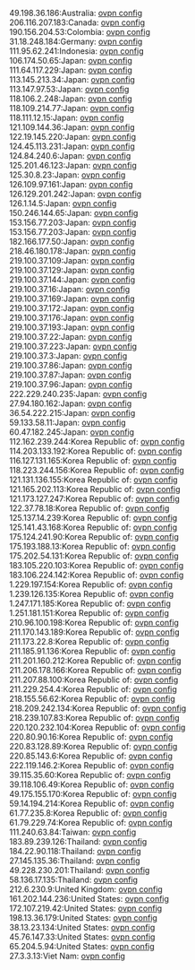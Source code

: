 49.198.36.186:Australia: [ovpn config](vpn/49_198_36_186.ovpn)  
206.116.207.183:Canada: [ovpn config](vpn/206_116_207_183.ovpn)  
190.156.204.53:Colombia: [ovpn config](vpn/190_156_204_53.ovpn)  
31.18.248.184:Germany: [ovpn config](vpn/31_18_248_184.ovpn)  
111.95.62.241:Indonesia: [ovpn config](vpn/111_95_62_241.ovpn)  
106.174.50.65:Japan: [ovpn config](vpn/106_174_50_65.ovpn)  
111.64.117.229:Japan: [ovpn config](vpn/111_64_117_229.ovpn)  
113.145.213.34:Japan: [ovpn config](vpn/113_145_213_34.ovpn)  
113.147.97.53:Japan: [ovpn config](vpn/113_147_97_53.ovpn)  
118.106.2.248:Japan: [ovpn config](vpn/118_106_2_248.ovpn)  
118.109.214.77:Japan: [ovpn config](vpn/118_109_214_77.ovpn)  
118.111.12.15:Japan: [ovpn config](vpn/118_111_12_15.ovpn)  
121.109.144.36:Japan: [ovpn config](vpn/121_109_144_36.ovpn)  
122.19.145.220:Japan: [ovpn config](vpn/122_19_145_220.ovpn)  
124.45.113.231:Japan: [ovpn config](vpn/124_45_113_231.ovpn)  
124.84.240.6:Japan: [ovpn config](vpn/124_84_240_6.ovpn)  
125.201.46.123:Japan: [ovpn config](vpn/125_201_46_123.ovpn)  
125.30.8.23:Japan: [ovpn config](vpn/125_30_8_23.ovpn)  
126.109.97.161:Japan: [ovpn config](vpn/126_109_97_161.ovpn)  
126.129.201.242:Japan: [ovpn config](vpn/126_129_201_242.ovpn)  
126.1.14.5:Japan: [ovpn config](vpn/126_1_14_5.ovpn)  
150.246.144.65:Japan: [ovpn config](vpn/150_246_144_65.ovpn)  
153.156.77.203:Japan: [ovpn config](vpn/153_156_77_203.ovpn)  
153.156.77.203:Japan: [ovpn config](vpn/153_156_77_203.ovpn)  
182.166.177.50:Japan: [ovpn config](vpn/182_166_177_50.ovpn)  
218.46.180.178:Japan: [ovpn config](vpn/218_46_180_178.ovpn)  
219.100.37.109:Japan: [ovpn config](vpn/219_100_37_109.ovpn)  
219.100.37.129:Japan: [ovpn config](vpn/219_100_37_129.ovpn)  
219.100.37.144:Japan: [ovpn config](vpn/219_100_37_144.ovpn)  
219.100.37.16:Japan: [ovpn config](vpn/219_100_37_16.ovpn)  
219.100.37.169:Japan: [ovpn config](vpn/219_100_37_169.ovpn)  
219.100.37.172:Japan: [ovpn config](vpn/219_100_37_172.ovpn)  
219.100.37.176:Japan: [ovpn config](vpn/219_100_37_176.ovpn)  
219.100.37.193:Japan: [ovpn config](vpn/219_100_37_193.ovpn)  
219.100.37.22:Japan: [ovpn config](vpn/219_100_37_22.ovpn)  
219.100.37.223:Japan: [ovpn config](vpn/219_100_37_223.ovpn)  
219.100.37.3:Japan: [ovpn config](vpn/219_100_37_3.ovpn)  
219.100.37.86:Japan: [ovpn config](vpn/219_100_37_86.ovpn)  
219.100.37.87:Japan: [ovpn config](vpn/219_100_37_87.ovpn)  
219.100.37.96:Japan: [ovpn config](vpn/219_100_37_96.ovpn)  
222.229.240.235:Japan: [ovpn config](vpn/222_229_240_235.ovpn)  
27.94.180.162:Japan: [ovpn config](vpn/27_94_180_162.ovpn)  
36.54.222.215:Japan: [ovpn config](vpn/36_54_222_215.ovpn)  
59.133.58.11:Japan: [ovpn config](vpn/59_133_58_11.ovpn)  
60.47.182.245:Japan: [ovpn config](vpn/60_47_182_245.ovpn)  
112.162.239.244:Korea Republic of: [ovpn config](vpn/112_162_239_244.ovpn)  
114.203.133.192:Korea Republic of: [ovpn config](vpn/114_203_133_192.ovpn)  
116.127.131.165:Korea Republic of: [ovpn config](vpn/116_127_131_165.ovpn)  
118.223.244.156:Korea Republic of: [ovpn config](vpn/118_223_244_156.ovpn)  
121.131.136.155:Korea Republic of: [ovpn config](vpn/121_131_136_155.ovpn)  
121.165.202.113:Korea Republic of: [ovpn config](vpn/121_165_202_113.ovpn)  
121.173.127.247:Korea Republic of: [ovpn config](vpn/121_173_127_247.ovpn)  
122.37.78.18:Korea Republic of: [ovpn config](vpn/122_37_78_18.ovpn)  
125.137.14.239:Korea Republic of: [ovpn config](vpn/125_137_14_239.ovpn)  
125.141.43.168:Korea Republic of: [ovpn config](vpn/125_141_43_168.ovpn)  
175.124.241.90:Korea Republic of: [ovpn config](vpn/175_124_241_90.ovpn)  
175.193.188.13:Korea Republic of: [ovpn config](vpn/175_193_188_13.ovpn)  
175.202.54.131:Korea Republic of: [ovpn config](vpn/175_202_54_131.ovpn)  
183.105.220.103:Korea Republic of: [ovpn config](vpn/183_105_220_103.ovpn)  
183.106.224.142:Korea Republic of: [ovpn config](vpn/183_106_224_142.ovpn)  
1.229.197.154:Korea Republic of: [ovpn config](vpn/1_229_197_154.ovpn)  
1.239.126.135:Korea Republic of: [ovpn config](vpn/1_239_126_135.ovpn)  
1.247.171.185:Korea Republic of: [ovpn config](vpn/1_247_171_185.ovpn)  
1.251.181.151:Korea Republic of: [ovpn config](vpn/1_251_181_151.ovpn)  
210.96.100.198:Korea Republic of: [ovpn config](vpn/210_96_100_198.ovpn)  
211.170.143.189:Korea Republic of: [ovpn config](vpn/211_170_143_189.ovpn)  
211.173.22.8:Korea Republic of: [ovpn config](vpn/211_173_22_8.ovpn)  
211.185.91.136:Korea Republic of: [ovpn config](vpn/211_185_91_136.ovpn)  
211.201.160.212:Korea Republic of: [ovpn config](vpn/211_201_160_212.ovpn)  
211.206.178.166:Korea Republic of: [ovpn config](vpn/211_206_178_166.ovpn)  
211.207.88.100:Korea Republic of: [ovpn config](vpn/211_207_88_100.ovpn)  
211.229.254.4:Korea Republic of: [ovpn config](vpn/211_229_254_4.ovpn)  
218.155.56.62:Korea Republic of: [ovpn config](vpn/218_155_56_62.ovpn)  
218.209.242.134:Korea Republic of: [ovpn config](vpn/218_209_242_134.ovpn)  
218.239.107.83:Korea Republic of: [ovpn config](vpn/218_239_107_83.ovpn)  
220.120.232.104:Korea Republic of: [ovpn config](vpn/220_120_232_104.ovpn)  
220.80.90.16:Korea Republic of: [ovpn config](vpn/220_80_90_16.ovpn)  
220.83.128.89:Korea Republic of: [ovpn config](vpn/220_83_128_89.ovpn)  
220.85.143.6:Korea Republic of: [ovpn config](vpn/220_85_143_6.ovpn)  
222.119.146.2:Korea Republic of: [ovpn config](vpn/222_119_146_2.ovpn)  
39.115.35.60:Korea Republic of: [ovpn config](vpn/39_115_35_60.ovpn)  
39.118.106.49:Korea Republic of: [ovpn config](vpn/39_118_106_49.ovpn)  
49.175.155.170:Korea Republic of: [ovpn config](vpn/49_175_155_170.ovpn)  
59.14.194.214:Korea Republic of: [ovpn config](vpn/59_14_194_214.ovpn)  
61.77.235.8:Korea Republic of: [ovpn config](vpn/61_77_235_8.ovpn)  
61.79.229.74:Korea Republic of: [ovpn config](vpn/61_79_229_74.ovpn)  
111.240.63.84:Taiwan: [ovpn config](vpn/111_240_63_84.ovpn)  
183.89.239.126:Thailand: [ovpn config](vpn/183_89_239_126.ovpn)  
184.22.90.118:Thailand: [ovpn config](vpn/184_22_90_118.ovpn)  
27.145.135.36:Thailand: [ovpn config](vpn/27_145_135_36.ovpn)  
49.228.230.201:Thailand: [ovpn config](vpn/49_228_230_201.ovpn)  
58.136.17.135:Thailand: [ovpn config](vpn/58_136_17_135.ovpn)  
212.6.230.9:United Kingdom: [ovpn config](vpn/212_6_230_9.ovpn)  
161.202.144.236:United States: [ovpn config](vpn/161_202_144_236.ovpn)  
172.107.219.42:United States: [ovpn config](vpn/172_107_219_42.ovpn)  
198.13.36.179:United States: [ovpn config](vpn/198_13_36_179.ovpn)  
38.13.23.134:United States: [ovpn config](vpn/38_13_23_134.ovpn)  
45.76.147.33:United States: [ovpn config](vpn/45_76_147_33.ovpn)  
65.204.5.94:United States: [ovpn config](vpn/65_204_5_94.ovpn)  
27.3.3.13:Viet Nam: [ovpn config](vpn/27_3_3_13.ovpn)  
